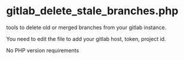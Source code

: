 # gitlab_delete_stale_branches.php
tools to delete old or merged branches
from your gitlab instance.

You need to edit the file to add your gitlab host, token, project id.

No PHP version requirements
